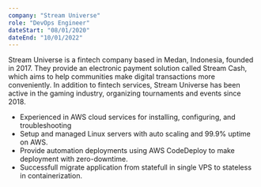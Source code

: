 ```yaml
---
company: "Stream Universe"
role: "DevOps Engineer"
dateStart: "08/01/2020"
dateEnd: "10/01/2022"
---
```


Stream Universe is a fintech company based in Medan, Indonesia, founded in 2017. They provide an electronic payment solution called Stream Cash, which aims to help communities make digital transactions more conveniently. In addition to fintech services, Stream Universe has been active in the gaming industry, organizing tournaments and events since 2018.

- Experienced in AWS cloud services for installing, configuring, and troubleshooting
- Setup and managed Linux servers with auto scaling and 99.9% uptime on AWS.
- Provide automation deployments using AWS CodeDeploy to make deployment with zero-downtime.
- Successfull migrate application from statefull in single VPS to stateless in containerization.
